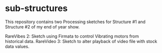 # sub-structures

This repository contains two Processing sketches for Structure #1 and Structure #2 of my end of year show. 

RareVibes 2: Sketch using Firmata to control Vibrating motors from historical data.
RareVideo 3: Sketch to alter playback of video file with stock data values. 
